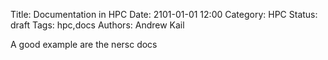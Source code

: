 Title: Documentation in HPC
Date: 2101-01-01 12:00
Category: HPC
Status: draft
Tags: hpc,docs
Authors: Andrew Kail

A good example are the nersc docs
